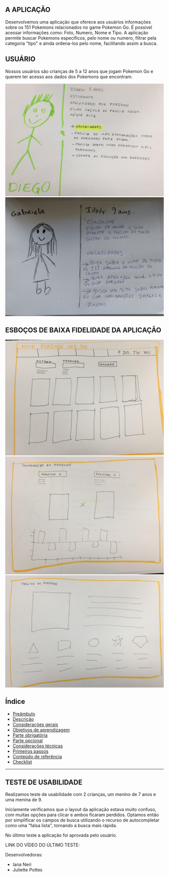 ## A APLICAÇÃO

Desenvolvemos uma aplicação que oferece aos usuários informações sobre os 151 Pokemons relacionados no game Pokemon Go. É possível acessar informações como: Foto, Numero, Nome e Tipo. A aplicação permite buscar Pokemons específicos, pelo nome ou numero, filtrar pela categoria "tipo" e ainda ordena-los pelo nome, facilitando assim a busca.


## USUÁRIO

Nossos usuários são crianças de 5 a 12 anos que jogam Pokemon Go e querem ter acesso aos dados dos Pokemons que encontram.

![data-lovers](/imgs/esbocos/usuario.jpeg)
![data-lovers](/imgs/esbocos/usuaria.jpg)


## ESBOÇOS DE BAIXA FIDELIDADE DA APLICAÇÃO

![data-lovers](/imgs/esbocos/index.jpeg)
![data-lovers](/imgs/esbocos/comparacao.jpeg)
![data-lovers](/imgs/esbocos/pokemon.jpeg)


## Índice

* [Preâmbulo](#preâmbulo)
* [Descrição](#resumo-do-projeto)
* [Considerações gerais](#considerações-gerais)
* [Objetivos de aprendizagem](#objetivos-de-aprendizagem)
* [Parte obrigatória](#parte-obrigatória)
* [Parte opcional](#parte-opcional-hacker-edition)
* [Considerações técnicas](#considerações-técnicas)
* [Primeiros passos](#primeiros-passos)
* [Conteúdo de referência](#conteúdo-de-referência)
* [Checklist](#checklist)

***

## TESTE DE USABILIDADE

Realizamos teste de usabilidade com 2 crianças, um menino de 7 anos e uma menina de 9.

Iniciamente verificamos que o layout da aplicação estava muito confuso, com muitas opções para clicar e ambos ficaram perdidos. Optamos então por simplificar os campos de busca utilizando o recurso de autocompletar como uma "falsa lista", tornando a busca mais rápida.

No último teste a aplicação foi aprovada pelo usuário.

LINK DO VÍDEO DO ÚLTIMO TESTE: 


Desenvolvedoras: 
- Iana Neri
- Juliette Pottes